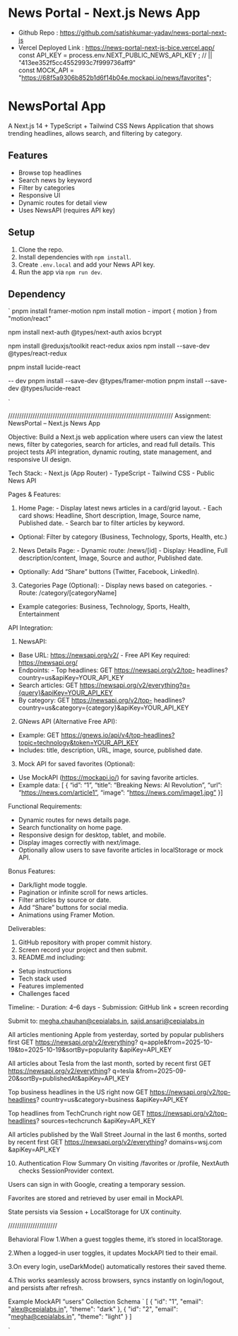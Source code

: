 # News Portal - Next.js News App

- Github Repo : https://github.com/satishkumar-yadav/news-portal-next-js
- Vercel Deployed Link : https://news-portal-next-js-bice.vercel.app/
  const API_KEY = process.env.NEXT_PUBLIC_NEWS_API_KEY ; // || "413ee352f5cc4552993c7f999736aff9"  
  const MOCK_API = "https://68f5a9306b852b1d6f14b04e.mockapi.io/news/favorites";

# NewsPortal App

A Next.js 14 + TypeScript + Tailwind CSS News Application that shows trending headlines, allows search, and filtering by category.

## Features

- Browse top headlines
- Search news by keyword
- Filter by categories
- Responsive UI
- Dynamic routes for detail view
- Uses NewsAPI (requires API key)

## Setup

1. Clone the repo.
2. Install dependencies with `npm install`.
3. Create `.env.local` and add your News API key.
4. Run the app via `npm run dev`.

## Dependency

`
pnpm install framer-motion
npm install motion - import { motion } from "motion/react"

npm install next-auth @types/next-auth axios bcrypt

npm install @reduxjs/toolkit react-redux axios
npm install --save-dev @types/react-redux

pnpm install lucide-react

-- dev
pnpm install --save-dev @types/framer-motion
pnpm install --save-dev @types/lucide-react

`

//////////////////////////////////////////////////////////////////////////
Assignment: NewsPortal – Next.js News App

Objective: Build a Next.js web application where users can view the latest news, filter by categories, search for articles, and read full details. This project tests API integration, dynamic routing, state management, and responsive UI design.

Tech Stack: - Next.js (App Router) - TypeScript - Tailwind CSS - Public News API

Pages & Features:

1. Home Page: - Display latest news articles in a card/grid layout. - Each card shows: Headline, Short description, Image, Source name, Published date. - Search bar to filter articles by keyword.

- Optional: Filter by category (Business, Technology, Sports, Health, etc.)

2. News Details Page: - Dynamic route: /news/[id] - Display: Headline, Full description/content, Image, Source and author, Published date.

- Optionally: Add “Share” buttons (Twitter, Facebook,
  LinkedIn).

3. Categories Page (Optional): - Display news based on categories. - Route: /category/[categoryName]

- Example categories: Business, Technology, Sports, Health, Entertainment

API Integration:

1.  NewsAPI:

- Base URL: https://newsapi.org/v2/ - Free API Key required: https://newsapi.org/
- Endpoints: - Top headlines: GET https://newsapi.org/v2/top-
  headlines?country=us&apiKey=YOUR_API_KEY
- Search articles: GET https://newsapi.org/v2/everything?q={query}&apiKey=YOUR_API_KEY
- By category: GET https://newsapi.org/v2/top-
  headlines?country=us&category={category}&apiKey=YOUR_API_KEY

2. GNews API (Alternative Free API):

- Example: GET https://gnews.io/api/v4/top-headlines?topic=technology&token=YOUR_API_KEY
- Includes: title, description, URL, image, source, published date.

3. Mock API for saved favorites (Optional):

- Use MockAPI (https://mockapi.io/) for saving favorite articles.
- Example data: [ { “id”: “1”, “title”: “Breaking News: AI Revolution”, “url”: “https://news.com/article1”, “image”: “https://news.com/image1.jpg” }]

Functional Requirements:

- Dynamic routes for news details page.
- Search functionality on home page.
- Responsive design for desktop, tablet, and mobile.
- Display images correctly with next/image.
- Optionally allow users to save favorite articles in localStorage or mock API.

Bonus Features:

- Dark/light mode toggle.
- Pagination or infinite scroll for news articles.
- Filter articles by source or date.
- Add “Share” buttons for social media.
- Animations using Framer Motion.

Deliverables:

1. GitHub repository with proper commit history.
2. Screen record your project and then submit.
3. README.md including:

- Setup instructions
- Tech stack used
- Features implemented
- Challenges faced

Timeline: - Duration: 4–6 days - Submission: GitHub link + screen recording

Submit to: megha.chauhan@cepialabs.in, sajid.ansari@cepialabs.in

All articles mentioning Apple from yesterday, sorted by popular publishers first
GET
https://newsapi.org/v2/everything? q=apple&from=2025-10-19&to=2025-10-19&sortBy=popularity &apiKey=API_KEY

All articles about Tesla from the last month, sorted by recent first
GET
https://newsapi.org/v2/everything? q=tesla &from=2025-09-20&sortBy=publishedAt&apiKey=API_KEY

Top business headlines in the US right now
GET
https://newsapi.org/v2/top-headlines? country=us&category=business &apiKey=API_KEY

Top headlines from TechCrunch right now
GET
https://newsapi.org/v2/top-headlines? sources=techcrunch &apiKey=API_KEY

All articles published by the Wall Street Journal in the last 6 months, sorted by recent first
GET
https://newsapi.org/v2/everything? domains=wsj.com &apiKey=API_KEY

10. Authentication Flow Summary
    On visiting /favorites or /profile, NextAuth checks SessionProvider context.

Users can sign in with Google, creating a temporary session.

Favorites are stored and retrieved by user email in MockAPI.

State persists via Session + LocalStorage for UX continuity.

//////////////////////

Behavioral Flow
1.When a guest toggles theme, it’s stored in localStorage.

2.When a logged-in user toggles, it updates MockAPI tied to their email.

3.On every login, useDarkMode() automatically restores their saved theme.

4.This works seamlessly across browsers, syncs instantly on login/logout, and persists after refresh.

Example MockAPI “users” Collection Schema
`
[
{
"id": "1",
"email": "alex@cepialabs.in",
"theme": "dark"
},
{
"id": "2",
"email": "megha@cepialabs.in",
"theme": "light"
}
]

`
